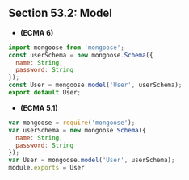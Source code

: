 ## Section 53.2: Model

- **(ECMA 6)**

```js
import mongoose from 'mongoose';
const userSchema = new mongoose.Schema({
  name: String,
  password: String
});
const User = mongoose.model('User', userSchema);
export default User;
```

- **(ECMA 5.1)**

```js
var mongoose = require('mongoose');
var userSchema = new mongoose.Schema({
  name: String,
  password: String
});
var User = mongoose.model('User', userSchema);
module.exports = User
```